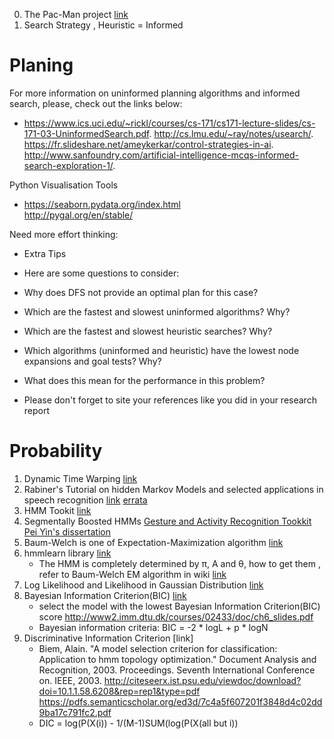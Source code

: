 0. The Pac-Man project [link](http://ai.berkeley.edu/project_overview.html)
1. Search Strategy ,  Heuristic = Informed


# Planing

 For more information on uninformed planning algorithms and informed search, please, check out the links below:
  
 -   https://www.ics.uci.edu/~rickl/courses/cs-171/cs171-lecture-slides/cs-171-03-UninformedSearch.pdf.
    http://cs.lmu.edu/~ray/notes/usearch/.
    https://fr.slideshare.net/ameykerkar/control-strategies-in-ai.
    http://www.sanfoundry.com/artificial-intelligence-mcqs-informed-search-exploration-1/.

Python Visualisation Tools

- 
    https://seaborn.pydata.org/index.html \
    http://pygal.org/en/stable/


Need more effort thinking:

- Extra Tips

- Here are some questions to consider:
- Why does DFS not provide an optimal plan for this case?
- Which are the fastest and slowest uninformed algorithms? Why?
- Which are the fastest and slowest heuristic searches? Why?
- Which algorithms (uninformed and heuristic) have the lowest node expansions and goal tests? Why? 
- What does this mean for the performance in this problem?
- Please don't forget to site your references like you did in your research report
 
# Probability

1. Dynamic Time Warping [link](http://wearables.cc.gatech.edu/paper_of_week/DTW_myths.pdf)  
2. Rabiner's  Tutorial on hidden Markov Models and selected applications in speech recognition [link](http://www.cs.ubc.ca/~murphyk/Bayes/rabiner.pdf) [errata](http://alumni.media.mit.edu/~rahimi/rabiner/rabiner-errata/)
3. HMM Tookit [link](http://htk.eng.cam.ac.uk/)
4. Segmentally Boosted HMMs [Gesture and Activity Recognition Tookkit](https://wiki.cc.gatech.edu/ccg/projects/gt2k/gt2k) [Pei Yin's dissertation](https://smartech.gatech.edu/handle/1853/33939)
6. Baum-Welch is one of Expectation-Maximization algorithm [link](https://en.wikipedia.org/wiki/Baum%E2%80%93Welch_algorithm)  
7. hmmlearn library [link](https://hmmlearn.readthedocs.io/en/latest/) 
   -  The HMM is completely determined by π, A and θ, how to get them , refer to Baum-Welch EM algorithm in wiki [link](https://en.wikipedia.org/wiki/Baum%E2%80%93Welch_algorithm) 
0. Log Likelihood and Likelihood in Gaussian Distribution [link](https://math.stackexchange.com/questions/892832/why-we-consider-log-likelihood-instead-of-likelihood-in-gaussian-distribution)
0. Bayesian Information Criterion(BIC) [link]( http://www2.imm.dtu.dk/courses/02433/doc/ch6_slides.pdf)
    - select the model with the lowest Bayesian Information Criterion(BIC) score
    http://www2.imm.dtu.dk/courses/02433/doc/ch6_slides.pdf
    - Bayesian information criteria: BIC = -2 * logL + p * logN
0.  Discriminative Information Criterion [link]
    - Biem, Alain. "A model selection criterion for classification: Application to hmm topology optimization."
    Document Analysis and Recognition, 2003. Proceedings. Seventh International Conference on. IEEE, 2003.
    http://citeseerx.ist.psu.edu/viewdoc/download?doi=10.1.1.58.6208&rep=rep1&type=pdf
    https://pdfs.semanticscholar.org/ed3d/7c4a5f607201f3848d4c02dd9ba17c791fc2.pdf
    - DIC = log(P(X(i)) - 1/(M-1)SUM(log(P(X(all but i))